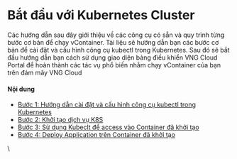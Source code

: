 # Bắt đầu với Kubernetes Cluster

Các hướng dẫn sau đây giới thiệu về các công cụ có sẵn và quy trình từng bước cơ bản để chạy vContainer. Tài liệu sẽ hướng dẫn bạn các bước cơ bản để cài đặt và cấu hình công cụ kubectl trong Kubernetes. Sau đó sẽ bắt đầu hướng dẫn bạn cách sử dụng giao diện bảng điều khiển VNG Cloud Portal để hoàn thành các tác vụ phổ biến nhằm chạy vContainer của bạn trên đám mây VNG Cloud

#### Nội dung 

* [Bước 1: Hướng dẫn cài đặt và cấu hình công cụ kubectl trong Kubernetes](https://docs.vngcloud.vn/vng-cloud-document/vn/vserver/compute-hcm03-1a/vcontainer/kubernetes-cluster/bat-dau-voi-kubernetes-cluster/buoc-1-huong-dan-cai-dat-va-cau-hinh-cong-cu-kubectl-trong-kubernetes)
* [Bước 2: Khởi tạo dịch vụ K8S](https://docs.vngcloud.vn/vng-cloud-document/vn/vserver/compute-hcm03-1a/vcontainer/kubernetes-cluster/bat-dau-voi-kubernetes-cluster/buoc-2-khoi-tao-dich-vu-k8s)
* [Bước 3: Sử dụng Kubeclt để access vào Container đã khởi tạo](https://docs.vngcloud.vn/vng-cloud-document/vn/vserver/compute-hcm03-1a/vcontainer/kubernetes-cluster/bat-dau-voi-kubernetes-cluster/buoc-3-su-dung-kubeclt-de-access-vao-container-da-khoi-tao)
* [Bước 4: Deploy Application trên Container đã khởi tạo](https://docs.vngcloud.vn/vng-cloud-document/vn/vserver/compute-hcm03-1a/vcontainer/kubernetes-cluster/bat-dau-voi-kubernetes-cluster/buoc-4-deploy-application-tren-container-da-khoi-tao)

\
